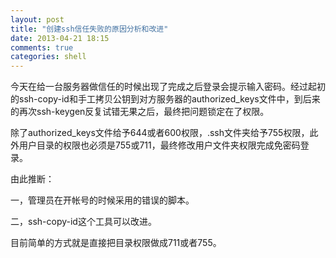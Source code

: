 ```yaml
---
layout: post
title: "创建ssh信任失败的原因分析和改进"
date: 2013-04-21 18:15
comments: true
categories: shell 
---
```


今天在给一台服务器做信任的时候出现了完成之后登录会提示输入密码。经过起初的ssh-copy-id和手工拷贝公钥到对方服务器的authorized_keys文件中，到后来的再次ssh-keygen反复试错无果之后，最终把问题锁定在了权限。

除了authorized_keys文件给予644或者600权限，.ssh文件夹给予755权限，此外用户目录的权限也必须是755或711，最终修改用户文件夹权限完成免密码登录。

由此推断：

一，管理员在开帐号的时候采用的错误的脚本。

二，ssh-copy-id这个工具可以改进。

目前简单的方式就是直接把目录权限做成711或者755。

